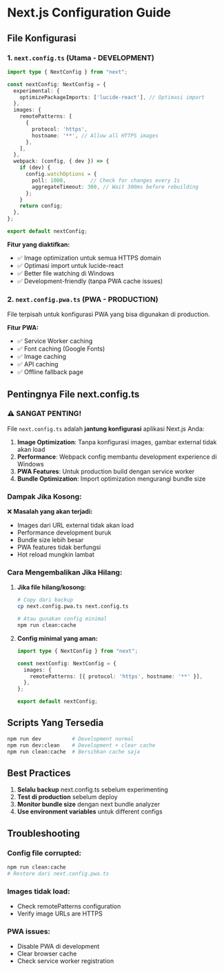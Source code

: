 # Next.js Configuration Guide

## File Konfigurasi

### 1. `next.config.ts` (Utama - DEVELOPMENT)
```typescript
import type { NextConfig } from "next";

const nextConfig: NextConfig = {
  experimental: {
    optimizePackageImports: ['lucide-react'], // Optimasi import
  },
  images: {
    remotePatterns: [
      {
        protocol: 'https',
        hostname: '**', // Allow all HTTPS images
      },
    ],
  },
  webpack: (config, { dev }) => {
    if (dev) {
      config.watchOptions = {
        poll: 1000,        // Check for changes every 1s
        aggregateTimeout: 300, // Wait 300ms before rebuilding
      };
    }
    return config;
  },
};

export default nextConfig;
```

**Fitur yang diaktifkan:**
- ✅ Image optimization untuk semua HTTPS domain
- ✅ Optimasi import untuk lucide-react
- ✅ Better file watching di Windows
- ✅ Development-friendly (tanpa PWA cache issues)

### 2. `next.config.pwa.ts` (PWA - PRODUCTION)
File terpisah untuk konfigurasi PWA yang bisa digunakan di production.

**Fitur PWA:**
- ✅ Service Worker caching
- ✅ Font caching (Google Fonts)
- ✅ Image caching
- ✅ API caching
- ✅ Offline fallback page

## Pentingnya File next.config.ts

### ⚠️ **SANGAT PENTING!** 

File `next.config.ts` adalah **jantung konfigurasi** aplikasi Next.js Anda:

1. **Image Optimization**: Tanpa konfigurasi images, gambar external tidak akan load
2. **Performance**: Webpack config membantu development experience di Windows
3. **PWA Features**: Untuk production build dengan service worker
4. **Bundle Optimization**: Import optimization mengurangi bundle size

### Dampak Jika Kosong:

❌ **Masalah yang akan terjadi:**
- Images dari URL external tidak akan load
- Performance development buruk
- Bundle size lebih besar
- PWA features tidak berfungsi
- Hot reload mungkin lambat

### Cara Mengembalikan Jika Hilang:

1. **Jika file hilang/kosong:**
   ```bash
   # Copy dari backup
   cp next.config.pwa.ts next.config.ts
   
   # Atau gunakan config minimal
   npm run clean:cache
   ```

2. **Config minimal yang aman:**
   ```typescript
   import type { NextConfig } from "next";
   
   const nextConfig: NextConfig = {
     images: {
       remotePatterns: [{ protocol: 'https', hostname: '**' }],
     },
   };
   
   export default nextConfig;
   ```

## Scripts Yang Tersedia

```bash
npm run dev          # Development normal
npm run dev:clean    # Development + clear cache
npm run clean:cache  # Bersihkan cache saja
```

## Best Practices

1. **Selalu backup** next.config.ts sebelum experimenting
2. **Test di production** sebelum deploy
3. **Monitor bundle size** dengan next bundle analyzer
4. **Use environment variables** untuk different configs

## Troubleshooting

### Config file corrupted:
```bash
npm run clean:cache
# Restore dari next.config.pwa.ts
```

### Images tidak load:
- Check remotePatterns configuration
- Verify image URLs are HTTPS

### PWA issues:
- Disable PWA di development
- Clear browser cache
- Check service worker registration
